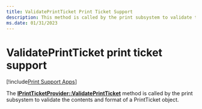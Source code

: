 ```yaml
---
title: ValidatePrintTicket Print Ticket Support
description: This method is called by the print subsystem to validate the contents and format of a PrintTicket object.
ms.date: 01/31/2023
---
```


# ValidatePrintTicket print ticket support

[!include[Print Support Apps](../includes/print-support-apps.md)]

The [**IPrintTicketProvider::ValidatePrintTicket**](/windows-hardware/drivers/ddi/prdrvcom/nf-prdrvcom-iprintticketprovider-validateprintticket) method is called by the print subsystem to validate the contents and format of a PrintTicket object.
